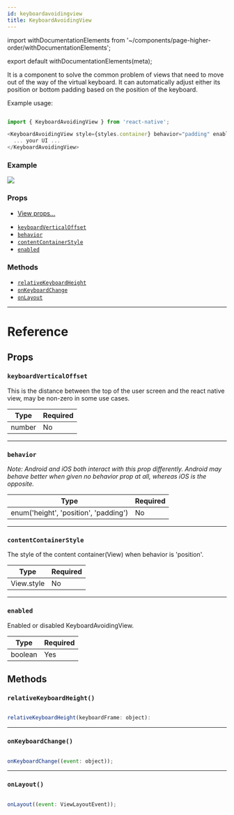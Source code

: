 ```yaml
---
id: keyboardavoidingview
title: KeyboardAvoidingView
---
```


import withDocumentationElements from '~/components/page-higher-order/withDocumentationElements';

export default withDocumentationElements(meta);

It is a component to solve the common problem of views that need to move out of the way of the virtual keyboard. It can automatically adjust either its position or bottom padding based on the position of the keyboard.

Example usage:


```javascript

import { KeyboardAvoidingView } from 'react-native';

<KeyboardAvoidingView style={styles.container} behavior="padding" enabled>
  ... your UI ...
</KeyboardAvoidingView>

```


### Example

![](https://facebook.github.io/react-native/docs/assets/KeyboardAvoidingView/example.gif)

### Props

* [View props...](../view/#props)

- [`keyboardVerticalOffset`](../keyboardavoidingview/#keyboardverticaloffset)
- [`behavior`](../keyboardavoidingview/#behavior)
- [`contentContainerStyle`](../keyboardavoidingview/#contentcontainerstyle)
- [`enabled`](../keyboardavoidingview/#enabled)

### Methods

* [`relativeKeyboardHeight`](../keyboardavoidingview/#relativekeyboardheight)
* [`onKeyboardChange`](../keyboardavoidingview/#onkeyboardchange)
* [`onLayout`](../keyboardavoidingview/#onlayout)

---

# Reference

## Props

### `keyboardVerticalOffset`

This is the distance between the top of the user screen and the react native view, may be non-zero in some use cases.

| Type   | Required |
| ------ | -------- |
| number | No       |

---

### `behavior`

_Note: Android and iOS both interact with this prop differently._ _Android may behave better when given no behavior prop at all, whereas iOS is the opposite._

| Type                                  | Required |
| ------------------------------------- | -------- |
| enum('height', 'position', 'padding') | No       |

---

### `contentContainerStyle`

The style of the content container(View) when behavior is 'position'.

| Type       | Required |
| ---------- | -------- |
| View.style | No       |

---

### `enabled`

Enabled or disabled KeyboardAvoidingView.

| Type    | Required |
| ------- | -------- |
| boolean | Yes      |

## Methods

### `relativeKeyboardHeight()`


```javascript

relativeKeyboardHeight(keyboardFrame: object):

```


---

### `onKeyboardChange()`


```javascript

onKeyboardChange((event: object));

```


---

### `onLayout()`


```javascript

onLayout((event: ViewLayoutEvent));

```


